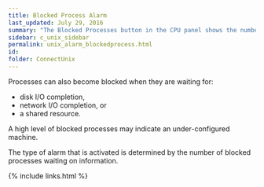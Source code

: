 ```yaml
---
title: ﻿Blocked Process Alarm
last_updated: July 29, 2016
summary: "The Blocked Processes button in the CPU panel shows the number of processes waiting on information to become available in memory."
sidebar: c_unix_sidebar
permalink: unix_alarm_blockedprocess.html
id:
folder: ConnectUnix
---
```


Processes can also become blocked when they are waiting for:

* disk I/O completion,
* network I/O completion, or
* a shared resource.

A high level of blocked processes may indicate an under-configured machine.

The type of alarm that is activated is determined by the number of blocked processes waiting on information.




{% include links.html %}
